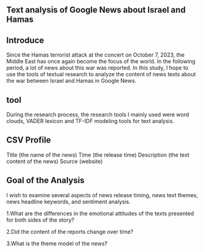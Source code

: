 ## Text analysis of Google News about Israel and Hamas

## Introduce
Since the Hamas terrorist attack at the concert on October 7, 2023, the Middle East has once again become the focus of the world. In the following period, a lot of news about this war was reported.
In this study, I hope to use the tools of textual research to analyze the content of news texts about the war between Israel and Hamas in Google News.

## tool
During the research process, the research tools I mainly used were word clouds, VADER lexicon and TF-IDF modeling tools for text analysis.

## CSV Profile
Title (the name of the news)
Time (the release time)
Description (the text content of the news)
Source (website)

## Goal of the Analysis
I wish to examine several aspects of news release timing, news text themes, news headline keywords, and sentiment analysis.

1.What are the differences in the emotional attitudes of the texts presented for both sides of the story?

2.Did the content of the reports change over time?

3.What is the theme model of the news?
